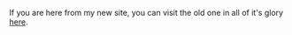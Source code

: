 If you are here from my new site, you can visit the old one in all of it's glory [here](https://nocx420.github.io/Bread4k/index.html).
